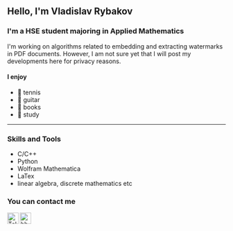 ## Hello, I'm Vladislav Rybakov

### I'm a HSE student majoring in Applied Mathematics

I'm working on algorithms related to 
embedding and extracting watermarks in PDF documents. 
However, I am not sure yet that I will post my developments here for privacy reasons.

#### I enjoy
- :tennis: tennis
- :guitar: guitar 
- :book: books 
- :school: study 

---

### Skills and Tools
- C/C++
- Python
- Wolfram Mathematica
- LaTex
- linear algebra, discrete mathematics etc



### You can contact me
[<img align="left" alt="Telegram" width="26px" 
      src="https://upload.wikimedia.org/wikipedia/commons/thumb/8/83/Telegram_2019_Logo.svg/640px-Telegram_2019_Logo.svg.png">][tg]
[<img align="left" alt="hh" width="26px" 
      src="https://upload.wikimedia.org/wikipedia/commons/7/79/HeadHunter_logo.png">][hh]
     
[hh]: https://hh.ru/applicant/resumes/view?resume=9e6b218bff08e9a55b0039ed1f527948656e4d
[tg]: https://t.me/Journero

      
